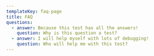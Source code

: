 ```yaml
---
templateKey: faq-page
title: FAQ
questions:
  - answer: Because this test has all the answers!
    question: Why is this question a test?
  - answer: I will help myself with lots of debugging!
    question: Who will help me with this test?
---
```


